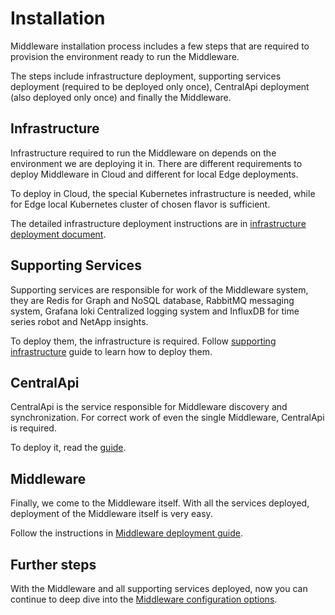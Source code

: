 # Installation

Middleware installation process includes a few steps that are required 
to provision the environment ready to run the Middleware.

The steps include infrastructure deployment, supporting services deployment (required to be deployed only once),
CentralApi deployment (also deployed only once) and finally the Middleware. 
## Infrastructure

Infrastructure required to run the Middleware on depends on the environment we are deploying it in.
There are different requirements to deploy Middleware in Cloud and different for local Edge deployments.

To deploy in Cloud, the special Kubernetes infrastructure is needed, while for Edge local Kubernetes cluster of chosen flavor is sufficient.

The detailed infrastructure deployment instructions are in [infrastructure deployment document](./infrastructure/readme.md).

## Supporting Services

Supporting services are responsible for work of the Middleware system, they are Redis for Graph and NoSQL database, 
RabbitMQ messaging system, Grafana loki Centralized logging system and InfluxDB for time series robot and NetApp insights.

To deploy them, the infrastructure is required. Follow [supporting infrastructure](./terraform/infrastructure-deployment-terraform.md) 
guide to learn how to deploy them. 
## CentralApi
CentralApi is the service responsible for Middleware discovery and synchronization. 
For correct work of even the single Middleware, CentralApi is required. 

To deploy it, read the [guide](./central-api/readme.md).

## Middleware

Finally, we come to the Middleware itself. With all the services deployed, deployment of the Middleware itself is very easy.

Follow the instructions in [Middleware deployment guide](./crop-middleware/readme.md). 


## Further steps

With the Middleware and all supporting services deployed, now you can continue to deep dive into the 
[Middleware configuration options](../configuration/readme.md).